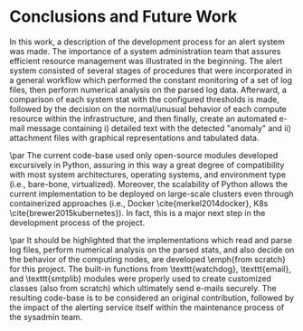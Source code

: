 # Conclusions and Future Work

In this work, a description of the development process for an alert system was made. The importance of a system administration team that assures efficient resource management was illustrated in the beginning. The alert system consisted of several stages of procedures that were incorporated in a general workflow which performed the constant monitoring of a set of log files, then perform numerical analysis on the parsed log data. Afterward, a comparison of each system stat with the configured thresholds is made, followed by the decision on the normal/unusual behavior of each compute resource within the infrastructure, and then finally, create an automated e-mail message containing i) detailed text with the detected "anomaly" and ii) attachment files with graphical representations and tabulated data.

\par The current code-base used only open-source modules developed excursively in Python, assuring in this way a great degree of compatibility with most system architectures, operating systems, and environment type (i.e., bare-bone, virtualized). Moreover, the scalability of Python allows the current implementation to be deployed on large-scale clusters even through containerized approaches (i.e., Docker \cite{merkel2014docker}, K8s \cite{brewer2015kubernetes}). In fact, this is a major next step in the development process of the project.

\par It should be highlighted that the implementations which read and parse log files, perform numerical analysis on the parsed stats, and also decide on the behavior of the computing nodes, are developed \emph{from scratch} for this project. The built-in functions from \texttt{watchdog}, \texttt{email}, and \texttt{smtplib} modules were properly used to create customized classes (also from scratch) which ultimately send e-mails securely. The resulting code-base is to be considered an original contribution, followed by the impact of the alerting service itself within the maintenance process of the sysadmin team.

<!-- \par Through the \texttt{watchdog} module, it was possible to monitor log files that receive new data constantly. The \texttt{smtplib} and \texttt{email} modules allowed for establishing secured connections to the Gmail server, encode files as attachments and finally send the final message (saved as a string object) to an entire list of e-mail addresses. The e-mails are sent securely, using the SSL/TLS protocols. The entire code-base is publicly available on GitHub \cite{github-codebase}. -->

<!-- \par The relationship between the scientific community and the sysadmin community within a research department was illustrated in the Introduction, emphasizing the reciprocal improvement cycle between the two, when proper actions are made on both sides. -->

<!-- \par With the current implementation, a sysadmin team will be able to have uninterrupted resource management and monitoring for the entire computing infrastructure, being able to quickly take action on the identified issues. By taking the proper actions on the computing resources (either the idle ones or the ones which execute jobs) an efficient pipeline is created, resulting in an optimal run-time of existing jobs, but also a proper execution of new incoming jobs. -->

